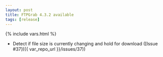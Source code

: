 ```yaml
---
layout: post
title: FTPGrab 4.3.2 available
tags: [release]
---
```

{% include vars.html %}

* Detect if file size is currently changing and hold for download ([Issue #37]({{ var_repo_url }}/issues/37))